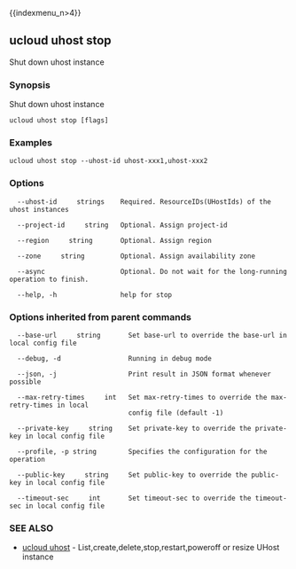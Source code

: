 {{indexmenu_n>4}}

## ucloud uhost stop

Shut down uhost instance

### Synopsis

Shut down uhost instance

```
ucloud uhost stop [flags]
```

### Examples

```
ucloud uhost stop --uhost-id uhost-xxx1,uhost-xxx2
```

### Options

```
  --uhost-id     strings    Required. ResourceIDs(UHostIds) of the uhost instances 

  --project-id     string   Optional. Assign project-id 

  --region     string       Optional. Assign region 

  --zone     string         Optional. Assign availability zone 

  --async                   Optional. Do not wait for the long-running operation to finish. 

  --help, -h                help for stop 

```

### Options inherited from parent commands

```
  --base-url     string       Set base-url to override the base-url in local config file 

  --debug, -d                 Running in debug mode 

  --json, -j                  Print result in JSON format whenever possible 

  --max-retry-times     int   Set max-retry-times to override the max-retry-times in local
                              config file (default -1) 

  --private-key     string    Set private-key to override the private-key in local config file 

  --profile, -p string        Specifies the configuration for the operation 

  --public-key     string     Set public-key to override the public-key in local config file 

  --timeout-sec     int       Set timeout-sec to override the timeout-sec in local config file 

```

### SEE ALSO

* [ucloud uhost](developer/cli/cmd/ucloud/uhost)	 - List,create,delete,stop,restart,poweroff or resize UHost instance

